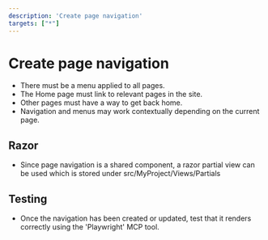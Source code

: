 ```yaml
---
description: 'Create page navigation'
targets: ["*"]
---
```


# Create page navigation

* There must be a menu applied to all pages.
* The Home page must link to relevant pages in the site.
* Other pages must have a way to get back home.
* Navigation and menus may work contextually depending on the current page.

## Razor

* Since page navigation is a shared component, a razor partial view can be used which is stored under src/MyProject/Views/Partials

## Testing

* Once the navigation has been created or updated, test that it renders correctly using the 'Playwright' MCP tool.